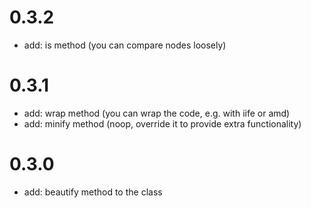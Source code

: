 # 0.3.2

- add: is method (you can compare nodes loosely)

# 0.3.1

- add: wrap method (you can wrap the code, e.g. with iife or amd)
- add: minify method (noop, override it to provide extra functionality)

# 0.3.0

- add: beautify method to the class